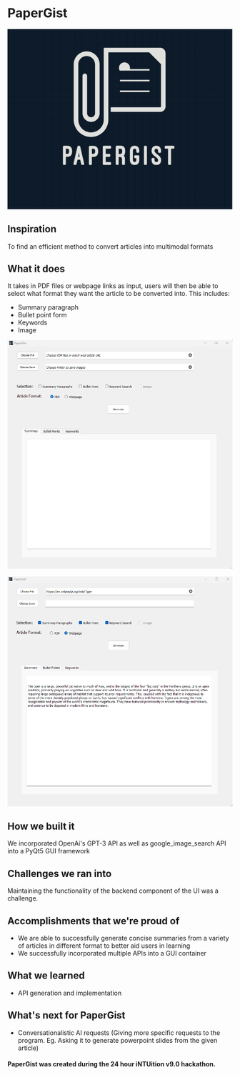 # PaperGist

![Screenshot](PaperGist.png)


## Inspiration
To find an efficient method to convert articles into multimodal formats

## What it does
It takes in PDF files or webpage links as input, users will then be able to select what format they want the article to be converted into. This includes:
* Summary paragraph
* Bullet point form
* Keywords
* Image


![Screenshot](demo.png)

![Screenshot](demo2.png)


## How we built it
We incorporated OpenAi's GPT-3 API as well as google_image_search API into a PyQt5 GUI framework

## Challenges we ran into
Maintaining the functionality of the backend component of the UI was a challenge.

## Accomplishments that we're proud of
* We are able to successfully generate concise summaries from a variety of articles in different format to better aid users in learning
* We successfully incorporated multiple APIs into a GUI container

## What we learned
* API generation and implementation

## What's next for PaperGist
* Conversationalistic AI requests (Giving more specific requests to the program. Eg. Asking it to generate powerpoint slides from the given article)

#### PaperGist was created during the 24 hour iNTUition v9.0 hackathon.
